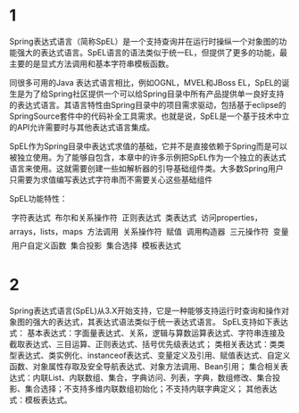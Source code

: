 # 1

Spring表达式语言（简称SpEL）是一个支持查询并在运行时操纵一个对象图的功能强大的表达式语言。SpEL语言的语法类似于统一EL，但提供了更多的功能，最主要的是显式方法调用和基本字符串模板函数。

同很多可用的Java 表达式语言相比，例如OGNL，MVEL和JBoss EL，SpEL的诞生是为了给Spring社区提供一个可以给Spring目录中所有产品提供单一良好支持的表达式语言。其语言特性由Spring目录中的项目需求驱动，包括基于eclipse的SpringSource套件中的代码补全工具需求。也就是说，SpEL是一个基于技术中立的API允许需要时与其他表达式语言集成。

SpEL作为Spring目录中表达式求值的基础，它并不是直接依赖于Spring而是可以被独立使用。为了能够自包含，本章中的许多示例把SpEL作为一个独立的表达式语言来使用。这就需要创建一些如解析器的引导基础组件类。大多数Spring用户只需要为求值编写表达式字符串而不需要关心这些基础组件

SpEL功能特性：

 字符表达式
 布尔和关系操作符
 正则表达式
 类表达式
 访问properties，arrays，lists，maps
 方法调用
 关系操作符
 赋值
 调用构造器
 三元操作符
 变量
 用户自定义函数
 集合投影
 集合选择
 模板表达式

# 2

Spring表达式语言(SpEL)从3.X开始支持，它是一种能够支持运行时查询和操作对象图的强大的表达式，其表达式语法类似于统一表达式语言。
SpEL支持如下表达式：
基本表达式：字面量表达式、关系，逻辑与算数运算表达式、字符串连接及截取表达式、三目运算、正则表达式、括号优先级表达式；
类相关表达式：类类型表达式、类实例化、instanceof表达式、变量定义及引用、赋值表达式、自定义函数、对象属性存取及安全导航表达式、对象方法调用、Bean引用；
集合相关表达式：内联List、内联数组、集合，字典访问、列表，字典，数组修改、集合投影、集合选择；不支持多维内联数组初始化；不支持内联字典定义；
其他表达式：模板表达式。